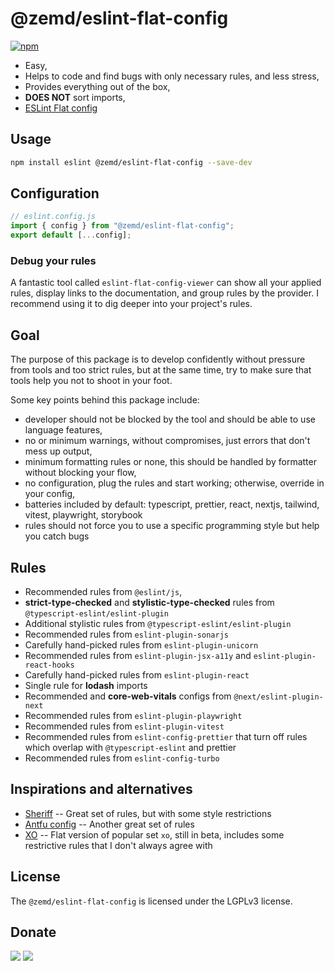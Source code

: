 # @zemd/eslint-flat-config

[![npm](https://img.shields.io/npm/v/@zemd/eslint-flat-config?color=000&label=)](https://npmjs.com/package/@zemd/eslint-flat-config)

- Easy,
- Helps to code and find bugs with only necessary rules, and less stress,
- Provides everything out of the box,
- **DOES NOT** sort imports,
- [ESLint Flat config](https://eslint.org/docs/latest/use/configure/configuration-files-new)

## Usage

```sh
npm install eslint @zemd/eslint-flat-config --save-dev
```

## Configuration

```typescript
// eslint.config.js
import { config } from "@zemd/eslint-flat-config";
export default [...config];
```

### Debug your rules

A fantastic tool called `eslint-flat-config-viewer` can show all your applied rules, display links to the documentation, and group rules by the provider. I recommend using it to dig deeper into your project's rules.

## Goal

The purpose of this package is to develop confidently without pressure from tools and too strict rules, but at the same time, try to make sure that tools help you not to shoot in your foot.

Some key points behind this package include:

- developer should not be blocked by the tool and should be able to use language features,
- no or minimum warnings, without compromises, just errors that don't mess up output,
- minimum formatting rules or none, this should be handled by formatter without blocking your flow,
- no configuration, plug the rules and start working; otherwise, override in your config,
- batteries included by default: typescript, prettier, react, nextjs, tailwind, vitest, playwright, storybook
- rules should not force you to use a specific programming style but help you catch bugs

## Rules

- Recommended rules from `@eslint/js`,
- **strict-type-checked** and **stylistic-type-checked** rules from `@typescript-eslint/eslint-plugin`
- Additional stylistic rules from `@typescript-eslint/eslint-plugin`
- Recommended rules from `eslint-plugin-sonarjs`
- Carefully hand-picked rules from `eslint-plugin-unicorn`
- Recommended rules from `eslint-plugin-jsx-a11y` and `eslint-plugin-react-hooks`
- Carefully hand-picked rules from `eslint-plugin-react`
- Single rule for **lodash** imports
- Recommended and **core-web-vitals** configs from `@next/eslint-plugin-next`
- Recommended rules from `eslint-plugin-playwright`
- Recommended rules from `eslint-plugin-vitest`
- Recommended rules from `eslint-config-prettier` that turn off rules which overlap with `@typescript-eslint` and prettier
- Recommended rules from `eslint-config-turbo`

## Inspirations and alternatives

 - [Sheriff](https://www.eslint-config-sheriff.dev/) -- Great set of rules, but with some style restrictions
 - [Antfu config](https://github.com/antfu/eslint-config) -- Another great set of rules
 - [XO](https://github.com/spence-s/flat-xo) -- Flat version of popular set `xo`, still in beta, includes some restrictive rules that I don't always agree with

 ## License

 The `@zemd/eslint-flat-config` is licensed under the LGPLv3 license.

## Donate 

[![](https://img.shields.io/badge/patreon-donate-yellow.svg)](https://www.patreon.com/red_rabbit)
[![](https://img.shields.io/static/v1?label=UNITED24&message=support%20Ukraine&color=blue)](https://u24.gov.ua/)

